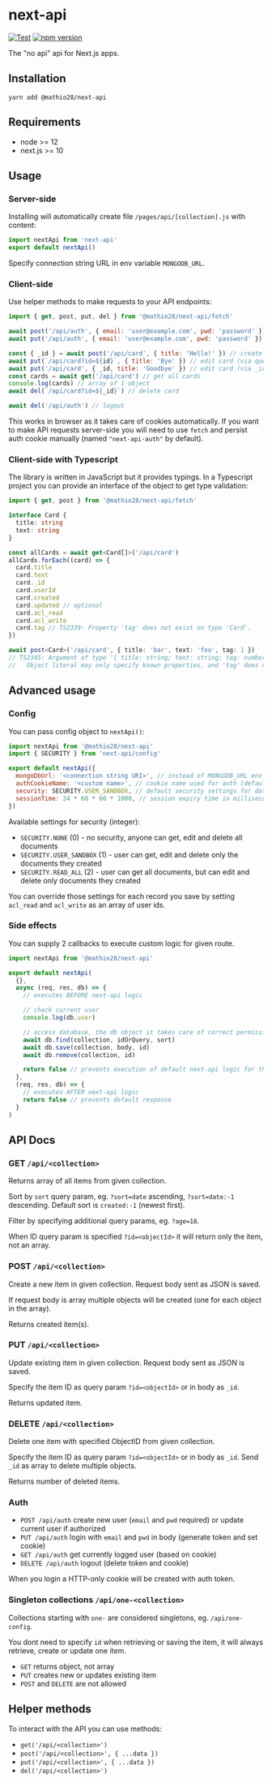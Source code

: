 # next-api

[![Test](https://github.com/mathio/next-api/actions/workflows/test-and-release.yml/badge.svg)](https://github.com/mathio/next-api/actions/workflows/test-and-release.yml)
[![npm version](https://img.shields.io/npm/v/@mathio28/next-api?color=brightgreen)](https://www.npmjs.com/package/@mathio28/next-api)

The "no api" api for Next.js apps.

## Installation

```shell
yarn add @mathio28/next-api
```

## Requirements

- node >= 12
- next.js >= 10

## Usage

### Server-side

Installing will automatically create file `/pages/api/[collection].js` with content:

```javascript
import nextApi from 'next-api'
export default nextApi()
```

Specify connection string URL in env variable `MONGODB_URL`.

### Client-side

Use helper methods to make requests to your API endpoints:

```javascript
import { get, post, put, del } from '@mathio28/next-api/fetch'

await post('/api/auth', { email: 'user@example.com', pwd: 'password' }) // sign up
await put('/api/auth', { email: 'user@example.com', pwd: 'password' }) // login

const { _id } = await post('/api/card', { title: 'Hello!' }) // create new card
await put(`/api/card?id=${id}`, { title: 'Bye' }) // edit card (via query param)
await put('/api/card', { _id, title: 'Goodbye' }) // edit card (via _id in payload)
const cards = await get('/api/card') // get all cards
console.log(cards) // array of 1 object
await del(`/api/card?id=${_id}`) // delete card

await del('/api/auth') // logout
```

This works in browser as it takes care of cookies automatically. If you want to make API requests server-side you will
need to use `fetch` and persist auth cookie manually (named `"next-api-auth"` by default).

### Client-side with Typescript

The library is written in JavaScript but it provides typings. In a Typescript project you can provide an interface of the object to get type validation:

```typescript
import { get, post } from '@mathio28/next-api/fetch'

interface Card {
  title: string
  text: string
}

const allCards = await get<Card[]>('/api/card')
allCards.forEach((card) => {
  card.title
  card.text
  card._id
  card.userId
  card.created
  card.updated // optional
  card.acl_read
  card.acl_write
  card.tag // TS2339: Property 'tag' does not exist on type 'Card'.
})

await post<Card>('/api/card', { title: 'bar', text: 'foo', tag: 1 })
// TS2345: Argument of type '{ title: string; text: string; tag: number; }' is not assignable to parameter of type 'Card'.
//   Object literal may only specify known properties, and 'tag' does not exist in type 'Card'.
```

## Advanced usage

### Config

You can pass config object to `nextApi()`:

```javascript
import nextApi from '@mathio28/next-api'
import { SECURITY } from 'next-api/config'

export default nextApi({
  mongoDbUrl: '<connection string URI>', // instead of MONGODB_URL env variable
  authCookieName: '<custom name>', // cookie name used for auth (defaults to "next-api-auth")
  security: SECURITY.USER_SANDBOX, // default security settings for database (0, 1, 2), defaults to 1 (SECURITY.USER_SANDBOX)
  sessionTime: 24 * 60 * 60 * 1000, // session expiry time in milliseconds (since last request), defaults to 1 day
})
```

Available settings for security (integer):

- `SECURITY.NONE` (0) - no security, anyone can get, edit and delete all documents
- `SECURITY.USER_SANDBOX` (1) - user can get, edit and delete only the documents they created
- `SECURITY.READ_ALL` (2) - user can get all documents, but can edit and delete only documents they created

You can override those settings for each record you save by setting `acl_read` and `acl_write` as an array of user ids.

### Side effects

You can supply 2 callbacks to execute custom logic for given route.

```javascript
import nextApi from '@mathio28/next-api'

export default nextApi(
  {},
  async (req, res, db) => {
    // executes BEFORE next-api logic

    // check current user
    console.log(db.user)

    // access database, the db object it takes care of correct permissions
    await db.find(collection, idOrQuery, sort)
    await db.save(collection, body, id)
    await db.remove(collection, id)

    return false // prevents execution of default next-api logic for this route
  },
  (req, res, db) => {
    // executes AFTER next-api logic
    return false // prevents default response
  }
)
```

## API Docs

### GET `/api/<collection>`

Returns array of all items from given collection.

Sort by `sort` query param, eg. `?sort=date` ascending, `?sort=date:-1` descending. Default sort is `created:-1` (newest first).

Filter by specifying additional query params, eg. `?age=18`.

When ID query param is specified `?id=<objectId>` it will return only the item, not an array.

### POST `/api/<collection>`

Create a new item in given collection. Request body sent as JSON is saved.

If request body is array multiple objects will be created (one for each object in the array).

Returns created item(s).

### PUT `/api/<collection>`

Update existing item in given collection. Request body sent as JSON is saved.

Specify the item ID as query param `?id=<objectId>` or in body as `_id`.

Returns updated item.

### DELETE `/api/<collection>`

Delete one item with specified ObjectID from given collection.

Specify the item ID as query param `?id=<objectId>` or in body as `_id`. Send `_id` as array to delete multiple objects.

Returns number of deleted items.

### Auth

- `POST /api/auth` create new user (`email` and `pwd` required) or update current user if authorized
- `PUT /api/auth` login with `email` and `pwd` in body (generate token and set cookie)
- `GET /api/auth` get currently logged user (based on cookie)
- `DELETE /api/auth` logout (delete token and cookie)

When you login a HTTP-only cookie will be created with auth token.

### Singleton collections `/api/one-<collection>`

Collections starting with `one-` are considered singletons, eg. `/api/one-config`.

You dont need to specify `id` when retrieving or saving the item, it will always retrieve, create or update one item.

- `GET` returns object, not array
- `PUT` creates new or updates existing item
- `POST` and `DELETE` are not allowed

## Helper methods

To interact with the API you can use methods:

- `get('/api/<collection>')`
- `post('/api/<collection>', { ...data })`
- `put('/api/<collection>', { ...data })`
- `del('/api/<collection>')`
